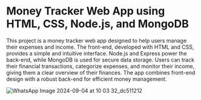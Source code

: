 # Money Tracker Web App using HTML, CSS, Node.js, and MongoDB

This project is a money tracker web app designed to help users manage their expenses and income. The front-end, developed with HTML and CSS, provides a simple and intuitive interface. Node.js and Express power the back-end, while MongoDB is used for secure data storage. Users can track their financial transactions, categorize expenses, and monitor their income, giving them a clear overview of their finances. The app combines front-end design with a robust back-end for efficient money management.

![WhatsApp Image 2024-09-04 at 10 03 32_dc511212](https://github.com/user-attachments/assets/bbd7ed9a-e2fc-4d45-ab23-90f927932e36)

